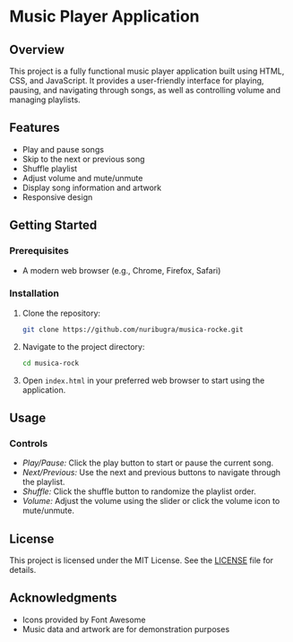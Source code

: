 # Music Player Application

## Overview
This project is a fully functional music player application built using HTML, CSS, and JavaScript. It provides a user-friendly interface for playing, pausing, and navigating through songs, as well as controlling volume and managing playlists.

## Features
- Play and pause songs
- Skip to the next or previous song
- Shuffle playlist
- Adjust volume and mute/unmute
- Display song information and artwork
- Responsive design

## Getting Started

### Prerequisites
- A modern web browser (e.g., Chrome, Firefox, Safari)

### Installation
1. Clone the repository:
   ```bash
   git clone https://github.com/nuribugra/musica-rocke.git

2. Navigate to the project directory:
   ```bash
   cd musica-rock
3. Open ``index.html`` in your preferred web browser to start using the application.

## Usage

### Controls
- *Play/Pause:* Click the play button to start or pause the current song.
- *Next/Previous:* Use the next and previous buttons to navigate through the playlist.
- *Shuffle:* Click the shuffle button to randomize the playlist order.
- *Volume:* Adjust the volume using the slider or click the volume icon to mute/unmute.

## License 
This project is licensed under the MIT License. See the [LICENSE](LICENSE.md) file for details.

## Acknowledgments
- Icons provided by Font Awesome
- Music data and artwork are for demonstration purposes
